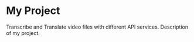 # My Project
Transcribe and Translate video files with different API services. 
Description of my project.

